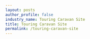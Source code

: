 ```yaml
---
layout: posts 
author_profile: false 
industry_name: Touring Caravan Site
title: Touring Caravan Site
permalink: /touring-caravan-site
---
```

